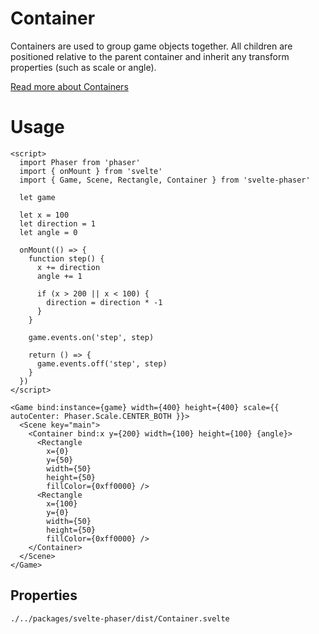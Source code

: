 # Container

Containers are used to group game objects together. All children are positioned relative to the parent container and inherit any transform properties (such as scale or angle).

[Read more about Containers](https://photonstorm.github.io/phaser3-docs/Phaser.GameObjects.Container.html)

# Usage

```example
<script>
  import Phaser from 'phaser'
  import { onMount } from 'svelte'
  import { Game, Scene, Rectangle, Container } from 'svelte-phaser'

  let game

  let x = 100
  let direction = 1
  let angle = 0

  onMount(() => {
    function step() {
      x += direction
      angle += 1

      if (x > 200 || x < 100) {
        direction = direction * -1
      }
    }

    game.events.on('step', step)

    return () => {
      game.events.off('step', step)
    }
  })
</script>

<Game bind:instance={game} width={400} height={400} scale={{ autoCenter: Phaser.Scale.CENTER_BOTH }}>
  <Scene key="main">
    <Container bind:x y={200} width={100} height={100} {angle}>
      <Rectangle
        x={0}
        y={50}
        width={50}
        height={50}
        fillColor={0xff0000} />
      <Rectangle
        x={100}
        y={0}
        width={50}
        height={50}
        fillColor={0xff0000} />
    </Container>
  </Scene>
</Game>
```

## Properties

```properties
./../packages/svelte-phaser/dist/Container.svelte
```
